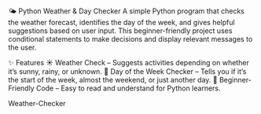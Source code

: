 🌤 Python Weather & Day Checker
A simple Python program that checks the weather forecast, identifies the day of the week, and gives helpful suggestions based on user input. This beginner-friendly project uses conditional statements to make decisions and display relevant messages to the user.

✨ Features
☀ Weather Check – Suggests activities depending on whether it’s sunny, rainy, or unknown.
📅 Day of the Week Checker – Tells you if it’s the start of the week, almost the weekend, or just another day.
📏 Beginner-Friendly Code – Easy to read and understand for Python learners.

 Weather-Checker
